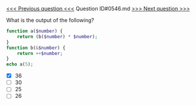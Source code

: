 [<<< Previous question <<<](0545.md)  Question ID#0546.md  [>>> Next question >>>](0547.md) 

What is the output of the following?

```php
function a($number) {
    return (b($number) * $number);
}
function b(&$number) {
    return ++$number;
}
echo a(5);
```

- [x] 36
- [ ] 30
- [ ] 25
- [ ] 26
